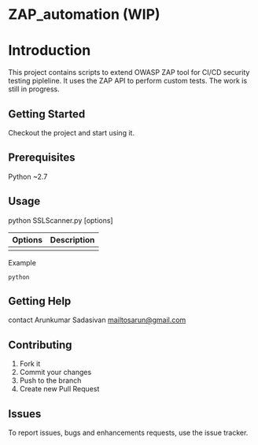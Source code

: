 ZAP_automation (WIP)
====================

# Introduction
This project contains scripts to extend OWASP ZAP tool for CI/CD security testing pipleline. It uses the ZAP API to perform custom tests. The work is still in progress.

## Getting Started
Checkout the project and start using it.

## Prerequisites
Python ~2.7

## Usage
python SSLScanner.py [options]

| Options  | Description |
| --------| ------------|
| |  |


Example
```
python 
```


## Getting Help
contact Arunkumar Sadasivan <mailtosarun@gmail.com>

## Contributing
1. Fork it
2. Commit your changes 
3. Push to the branch
4. Create new Pull Request

## Issues
To report issues, bugs and enhancements requests, use the issue tracker. 
